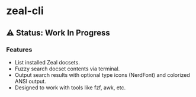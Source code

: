 # zeal-cli

## ⚠️ Status: Work In Progress

### Features

- List installed Zeal docsets.
- Fuzzy search docset contents via terminal.
- Output search results with optional type icons (NerdFont) and colorized ANSI output.
- Designed to work with tools like fzf, awk, etc.

